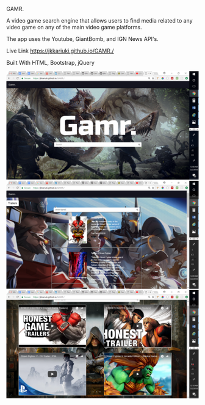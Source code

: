 GAMR.

A video game search engine that allows users to find media related to any video game on any of the main video game platforms.

The app uses the Youtube, GiantBomb, and IGN News API's.

Live Link https://jkkariuki.github.io/GAMR./

Built With HTML, Bootstrap, jQuery

<img src="assets/images/GAMR.png">

<img src="assets/images/searchresults.png">

<img src="assets/images/trailerresults.png">



